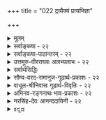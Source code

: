+++
title = "022 द्रव्यैक्यं प्रत्यभिज्ञा"

+++
<details><summary>मूलम्</summary>

द्रव्यैक्यं प्रत्यभिज्ञा प्रथयति परिमित्यन्तरेऽन्याप्रतीतेरंशूत्कर्षक्षयादिक्षममपि च ततो राशिवत्स्थूलमेकम् ।  
नो चेदश्रान्तचण्डानिलजलधिधुनीदन्तिदावानलाद्यैः क्षोणीयं क्षुद्यमाना क्षणमपि चरमामण्ववस्थां न जह्यात् ॥ २२ ॥
</details>

<details><summary>सर्वाङ्कषा - २२</summary>

अवयवातिरिक्तावयवि-वादे बाधकान्य् उपन्यस्य,  
उभयोर् अनतिरेके साधक-प्रमाणम् आह - द्रव्यैक्यमित्यादिना ।  
**परिमित्य्-अन्तरे** = परिमाणभेदे सत्य् अपि  
**अन्याप्रतीतेः** = अतिरिक्तपदार्थस्याप्रतीतेः **प्रत्यभिज्ञा** = ‘तदेवेदम्” इति प्रत्यभिज्ञा **द्रव्यैक्यम्** = उपादानोपादेयद्रव्ययोः अभेदम् **प्रथयति** = प्रकटयति । 

पत्र-ताटङ्कादौ आकुञ्चनप्रसारणादिना न्यूनाधिकदेशव्याप्तिरूपपरिमाणभेददर्शनेऽपि तदेवेदम्' इति ऐक्यप्रत्यभिज्ञायाः सर्वसंमतत्वात् उपादानोपादेययोः अत्यन्तं भेदो नास्त्येव । अवस्थाविशिष्टवेषेण एकमेव द्रव्यम् 'उपादानम्', ‘उपादेयम्” इति भिन्नतया व्यपदिश्यते । मृत्पिण्डः उपादानम्, घटः उपादेय इत्यत्र हि पिण्डत्वावस्थाविशिष्टा मृत् उपादानम्, घटत्वावस्थाविशिष्टा मृत् उपादेयेत्यर्थः । एतदपेक्षयातिरिक्तं किं वर्तते ? अतः अवस्थाभेदमात्रम्, न तु द्रव्यभेदः ॥ 

नन्वेवं यदि उपादानोपादेययोरैक्यमङ्गीक्रियते, तर्हि अशुद्धैर्ग्रामसारैः सस्यादेः पोषणात्, तत्र जातानां तण्डुलादीनां तादृशग्रामसारपरिणामभूतानां तदभिन्नानां भक्षणात् शिष्टानां प्रायश्चित्तीयता स्यात् । अथ 



[[48]]

सांख्यवत् सिद्धान्ते उपादानोपादेययोरत्यन्ताभेदानङ्गीकारात् न दोष इतिचेत्; एवं तृप्यन्तं छान्दसं त्वां किं ब्रूमः ? सांख्यवद्दोषो माअस्तु । अन्यादृशो दोषोऽस्तीति प्रायश्चित्तीयता कथं वार्यते ? अतः सत्कार्यवादादसत्कार्यवाद एव धर्मशास्त्रानुगुण इति चेत्-नशब्दपरिवर्तनमात्रेण प्रत्यक्षतो दृश्यमानं ग्रामसारैः पोषणं वैज्ञानिकं कथमपगच्छेत् ? परन्त्वत्रायमस्ति विशेषः - मृदः घटाद्यात्मना परिणामः प्रत्यक्षदृष्टः । ' मृदयं घटः' इति प्रत्यभिज्ञापि सर्वानुभवसिद्धा । सस्यादिपरिणामस्थले नैतादृशः परिणामः । स्वपोषणाय दत्तं गोमयादिग्रामसारं स्वपादैः चूषन्तः, स्वस्वरूपानुगुणं तं ग्रामसारमद्भुतरीत्या परिवर्तयन्तः रूपरसगन्धान् विचित्रान् प्रदर्शयन्तः कीदृशमिन्द्रजालं सस्यादिषु वर्तमाना जीवाः कुर्वन्तीति स्मारं स्मारं मूकैर्भवितव्यं सर्वैः । ग्रामसारपरिणामभूतमेव विविधसस्यानां विविधपुष्पफलादिकमिति वैज्ञानिकोऽयं विषयः केन वानुन्मत्तेनापलपितुं शक्यः । परन्तु तत्र वैज्ञानिकोऽपि सत्यांशः न द्रव्यैक्यप्रत्यभिज्ञां लेशतोऽपि जनयतीत्याश्चर्यमेतत् । परन्तु जानन्ति विज्ञानिनः । एवमेव ब्रह्मणः विविधविचित्रशक्तिपूर्णस्य परिणामरूपमपीदं जगत्, न तथा ज्ञायते, प्रत्यभिज्ञायते वा चर्मचक्षुष्कैः । ज्ञानविज्ञानसंपन्नास्तु 'सर्वं खल्विदं ब्रह्म' (छां.3-14-1) इति जानन्तः प्रत्यभिजानन्तश्च नन्दन्ति । तादृशसर्वात्मकब्रह्मदर्शने देहस्मरणादिकं किं भवेत् ? एतादृशं विलक्षणं परिणाममेव ‘विवर्तम्' आतस्थुः श्रीशङ्कराचार्या इति समये स्थाप्यते । अतः सस्यफलादौ ऐक्यप्रत्यभिज्ञाया अभावात् न प्रायश्चित्तादिप्रसङ्गःः॥ 

[[1]]

ननु प्रत्यभिज्ञाया अभावेऽपि वस्तुनोरैक्यात् प्रत्यवायोऽपरिहार्य एव किलेति चेत्; मृदः घटरूपेण परिणामापेक्षया ग्रामसाराणां पुष्पफलादिरूपेण परिणामस्यात्यन्तविलक्षणत्वान्न दोषलेशः । तत्तत्सस्यादिषु वर्तमानो हि जीवः चैतन्यस्वरूपः शब्दस्पर्शरूपरसगन्धान् अपूर्वतया परिवर्त्य सर्वं पवित्रीकृत्यैव परिणमयति । अन्यथा हि रथ्याजलानां गङ्गायां मेलनेन गङ्गाया अपि पावनत्वं न स्यात् । एतदपेक्षयापि ग्रामसाराणां परिणामोऽत्यन्तं विलक्षणोऽत्यन्तं विस्मयकारीति विवेकिनामत्याश्चर्यावहम् । तावता परिणामो नास्तीत्यसत्कार्यवादस्तु विज्ञानविरुद्धः । मनस्समाधानार्थमुच्यते यदि, तर्हि समाधत्स्व कथञ्चित् । अन्ततः - किं न स्मर्यते 'मन एव मनुष्याणां कारणं बन्धमोक्षयोः' इति । अत एतादृशविवर्तस्थले न कश्चन प्रत्यवायः । तावता वस्तुतत्त्वं कथमन्यथा भवेत् ? भोजनकाले तु भगवद्व्यतिरिक्तस्मरणं निषिद्धमित्यपि स्मर्तव्यम् । एवं सत्यपि भोजनसमये ग्रामसारस्मरणं कस्यचिद्दौर्भाग्यशालिनो यदि भवेत्, तदा भगवद्वैभवम् एतादृशेन्द्रजालरूपं स्मृत्वा पापं क्षपितव्यम्, न शक्यं चेदुपोषितव्यम् ॥ 

ननु श्रुतौ ' यथा सौम्य' इत्यादिना मृत्कार्यदृष्टान्त एव प्रदर्शितः, न तु सस्यादिदृष्टान्त इति चेत्, अस्य वैज्ञानिकत्वेन सर्वैर्ज्ञातुमशक्यत्वात्प्रसिद्धो दृष्टान्तः प्रादर्शि । मृन्निर्मितं गजाश्वदेवतामूर्त्यादिकमेव वा दृष्टान्तीक्रियताम् । मृदा निर्मितमपि गजादिकं पश्यन्तः, 'गजोऽयम अत्यद्भुतो वर्तते' इत्येव वदन्ति । देवप्रतिमां पश्यन्तश्च दिव्यं देवं पश्यन्ति पुरतः, न तु मृदम् । मृदं पश्यतां तत्र देवो न स्यात् । देवं पश्यतां तत्र मृन्न स्यात् । ‘पृथिव्या ओषधयः । ओषधीभ्योऽन्नम्' इत्यादिश्रुत्या अन्नादिपरिणामा अपि पृथिव्या एव । किं बहुना ! वेदान्तः अन्नपदं पृथिवीपर्यायं ब्रवीतीति 'ता अन्नमसृजन्त' इत्यादौ संप्रतिपन्नम् ॥ 

[[49]]



किं बहुना ! भुक्तमन्नं रसरक्तमांसमेदोमज्जास्थिरूपेण क्रमेण परिणमत इति प्रसिद्धम्। मातुश्शरीरे मातुः रक्तं क्षीररूपेण परिणमते । गोरक्तं क्षीररूपेण परिणमते । द्वयममृततुल्यमिति शास्त्रम् । नो चेत् स्तन्यपानं रक्तपानमेव भवेदिति महान् प्रत्यवायः स्यात् । तत्राप्यसत्कार्यवाद एवेति चेत्, तत् क्षीरं कुत आगतम्? किमाकाशादिति वक्तव्यम् । ईश्वर एव सर्वत्र सर्वं करोतीति चेत्, करोत्वीश्वरः । उपादानं किम् ? किं वस्तु किं रूपं करोति? अतोऽसत्कार्यवाद इति संकेतमात्रात् नात्मरक्षणं भविष्यति । परिणामवादस्तु वैज्ञानिकः मनस्तृप्त्यर्थं तथाङ्गीकुर्म इति चेत्, अङ्गीक्रियतामित्युक्तमेव ॥ 

महद्रहस्यमत्रैव ह्यस्ति किञ्चिद्विचिन्त्यताम् । एतावतापि कालेन केनाप्यवहितं न हि ॥ कथमेवमभूत् नैव ज्ञातुं केनापि शक्यते । मायां पृच्छ, न चेत्कालरूपिणं तं स्वयं प्रभुम् । 

इदमत्र तत्त्वम् - परिणामस्थले एवैक्यप्रत्यभिज्ञा । विवर्तस्थले तु द्रव्यैक्यं विज्ञानमात्रगम्यम्, न प्रत्यक्षगम्यम् । ग्रामसारेण वर्धितानां सस्यवृक्षलतादीनां धान्यफलपुष्पादीनां तत्परिणामरूपत्वं को वा विश्वसेत् विज्ञानिनमृते? ' अग्नेरापः' इति वदति श्रुतिः । 'कारणगुणाः कार्ये संक्रामन्ति' इति न्यायः कुत्र गतः ? कुतो गतः ? अत्रैवास्ति सृष्टेः रहस्यं सर्वम् । एतदपरिशीलनादेव पण्डितानां कलहो नाद्यापि शान्तः । कुत एवमिति चेत्, मायां पृच्छ, अथवा तत्स्वामिनं भगवन्तं पृच्छ । तथा च कार्ये कारणप्रत्यभिज्ञायां परिणामः, अप्रत्यभिज्ञायां तु विवर्त इत्येव युक्तम् । अधिकं पश्चात् ॥ 

सुसूक्ष्मं सृष्टिविज्ञानं परिशीलयताम् ' आराममस्य पश्यति न तं पश्यति कश्चन' (बृ.6-3-14) इति सृष्टिकर्तुर्वैभवं वैशिष्टयं च सर्वं ज्ञायेत । अत्र 'अस्य' इत्यनेन पूर्वं तत्रैव ‘स हि कर्ता' इति प्रस्तुतः परमात्मा ग्राह्यः, न तु जीवः, अर्थविरोधात् । परमात्मनोऽघटितघटनासामर्थ्यस्यान्यत्किमपेक्षितं साक्ष्यम् 'अग्नेरापः' इत्येतदपेक्षया । अग्नेरपां परिणामरूपता कथं वा मानवबुद्ध्या प्रत्यभिज्ञातुं शक्यः ? अतस्सृष्टिविज्ञानं परिणामविशेषरूपविवर्तरूपमेव । इदमेव न विलक्षणत्वाद्यधिकरणानां सर्वेषामपि विषयः । अत एव जगदिदं ज्ञानिनां दृष्ट्या ब्रह्मस्वरूपम्, आरामरूपं च । इतरेषां तु विज्ञानदृष्ट्या ब्रह्मस्वरूपम्, अज्ञानिनां दृष्ट्या तु केवलजडस्वरूपम् ॥ 

पूर्वग्रहादिकं त्यक्त्वा चिन्त्यतां सत्यमीदृशम् । सत्यैकनिष्ठास्सन्तोऽत्र प्रमाणं स्युरमत्सराः ॥ वर्धयित्वा बहून् शब्दान् केशाकेशि विधाय च । लाभः को वाऽऽप्त इति च चिन्त्यतामात्मसाक्षिकम्॥ सर्वज्ञा अपि गुरवः सूचनान्मायिनो ध्रुवम् । नैव प्राचीकशन् ते हीत्येवं मन्यामहे वयम् ॥ कालेनैवोत्तरं देयम्, तदधीनाः किलेतरे । स चागतश्च कालोऽयम् अद्य दैवं वदत्यहो ॥ 

अतिरिक्तावयव्य्-अनङ्गीकारे तात्त्विकं लाघवमाह - अंशूत्कर्षेत्यादि ।  
**अंशु**शब्दः अंशपर्यायः । **अंशवः** = अवयवाः । तेषाम् उत्कर्षः, **क्षयादिश्च** = आधिक्यन्यूनत्वे । तयोः **क्षमम्** = योग्यम् ।  
**ततः** = अतिरिक्तावयव्य्-अभावाद् एव स्थूलम् **एकम्** = अवयविपदवाच्यंम्  
**राशिवत्** = धान्यराश्य्-आदाव् इव  
अंशूत्कर्षक्षयादिक्षममपि च भवति ।  


[[50]]

अतिरिक्तावयविवादे हि, अवयवितः एकंपरमाणुविश्लेषे, संश्लेषे वा पूर्वावयविनः नाशः, संघातोऽनेकभूतैरपि भवति यथा ह्येकभूतस्य भागैः, 

देहादिः पञ्चभूतात्मक इति निगमाद्युक्तिभिश्च प्रसिद्धम् । 

नूतनावयविनः उत्पत्तिश्च अङ्गीक्रियते । इदन्त्वत्यन्तानुभवविरुद्धम् । अतिरिक्तावयव्यनङ्गीकारे तु, एकस्य धान्यराशेः कतिपयधान्यानां विश्लेषे, संश्लेषे वा अवयविनाशोत्पत्यादेरभावात् न कोऽपि कल्पनादिकेशः ॥ 

एवमनङ्गीकारे महदनिष्टमाह - नो चेदित्यादिना । नो **चेत्** = एवं यदि नाङ्गीक्रियते, हठादतिरिक्तावयवी यदि साध्यते, तदा **अश्रान्तचण्डानिलजलधिधुनीदन्तिदावानलाद्यैः** = **अश्रान्ताः** = अविरताः **चण्डानिलः** =वात्यादिः । **जलधिः** = समद्रः । **धुन्यः** = नद्यः । **दन्तिनः** = दिग्गजाः, तैः पौराणिकप्रक्रियया भूमेरधः अष्टदिक्षु भूमिं वहन्तो वर्तमाना महागजाः भारपीडिताः स्वांसं यदा चालयन्ति, तदा भूमिरपि तेन चलनेन कंपते इति पौराणिकाः । अथवा, **दन्तिनः** = सामान्यगजाः । ते मत्ता भूमिं घट्टयन्ति । तेन कतिपयाणूनां विश्लेषोऽनिवार्यः । **दावानलः** = दावाग्निः । **आद्यैः** = एतदादिभिः अवयवविश्लेषहेतुभिः इयं **क्षोणी** = भूमिः **क्षुद्यमाना** = चूर्णीक्रियमाणा **चरमाम्** = प्रलयकालिकीम् **अण्ववस्थाम्** = अणुत्वावस्थांम् क्षणमपि न **जह्यात्** = न त्यजेत् आदिपदेन भूकम्पादिः गृह्यते ॥ 

। 

अयमाशयः – एकस्य परमाणोः विश्लेषेऽपि पूर्वावयविनो नाशः, अवयव्यन्तरोत्पत्तिश्च वैशेषिकैः अङ्गीक्रियते । एवञ्च, महावात्याः, समुद्रतरङ्गारभट्यः, नदीभूकम्पाद्याश्च परमाणुविश्लेषहेतवः सततं संभाव्यन्ते किल । एभिः भूमिरूपावयविनः पूर्व स्थितवतः नाशः अनिवार्यः । यावता च पुनरवयव्यारम्भः, तावतैव उक्तहेतुष्वन्यतमस्यानिवार्यतया पुनः पुनः अवयवानां विश्लेषेण अवयविनः नाश एव स्यात् । ततश्च भूम्याख्यावयविनः निष्पत्तिरेवासंभाविनी स्यात् । इदं चात्यन्तमनुभवादिविरुद्धम् । अतः अतिरिक्तावयव्यनङ्गीकार एव वरम् । वस्तुतस्तु - आरम्भवादिनां लोकायतपदवाच्यानां नैयायिकानां नायं शास्त्रस्य विषयः । ईश्वरानुमानादिकमपि न शुद्धनैयायिकानामिति अग्रे नायकसरे वक्ष्यते । अथापि दोषस्य समाधेयत्वाभिप्रायेण दूषणमुक्तम्, शिष्यबुद्धिवैशद्याय ॥ २२ ॥
</details>


<details><summary>सर्वाङ्कषा-पाठान्तरम् - २२</summary>

अवयवातिसिकतावयविवादे बाधकान्युपन्यस्य, उभयोरनतिरेके साधकप्रमाणमाह - द्रव्यैक्य-मित्यादिना । परिमित्यन्तरे = परिमाणभेदे सत्यपि अन्याप्रतीतेः = अतिरिक्तपदार्थस्याप्रतीतेः प्रत्यभिज्ञा = 'तदेवेदम्‌' इति प्रत्यभिज्ञा द्रव्यैक्यम्‌ = उपादानोपादेयद्रव्ययोः अभेदम् प्रथयति = प्रकटयति । पत्रताटङ्कादौ आकुञ्चनप्रसारणादिना न्युनाधिकदेशव्याप्तिरूपपरिमाणभेददर्शनेऽपि 'तदेवेदम्‌' इति ऐक्यप्रत्यभिज्ञायाः सर्वसंमतत्वात्‌ उपादानोपादेययोः अत्यन्तं भेदो नास्त्येव । अवस्थाविशिष्टवेषेण एकमेव द्रव्यम्‌ 'उपादानम्‌', 'उपादेयम्‌' इति भिन्नतया व्यपदिश्यते । मृत्पिण्डः उपादानम्‌, घटः उपादेय इत्यत्र हि पिण्डत्वावस्थाविशिष्टा मृत्‌ उपादानम्‌, घटत्वावस्थाविशिष्टा मृत्‌ उपादेयेत्यर्थः । एतदपेक्षयातिरिक्तं किं वर्तते? अतः अवस्थाभेदमात्रम्‌, न तु द्रव्यभेदः ॥   
नन्वेवं यदि उपादानोपादेययोरैक्यमङ्गीक्रियते, तर्हि अशुद्धैर्ग्रामसारेः सस्यादेः पोषणात्‌, तत्र जातानां तण्डुलादीनां तादृशग्रामसारपरिणामभूतानां तदभित्नानां भक्षणात्‌ शिष्टानां प्रायश्चित्तीयता स्यात्‌ । अथ सांख्यवत्‌ सिद्धान्ते उपादानोपादेययोरत्यन्ताभेदानङ्गीकारात्‌ न दोष इतिचेत्‌; एवं तृप्यन्तं छान्दसं त्वां किं ब्रूमः? सांख्यवद्दोषो माअस्तु । अन्यादृशो दोषोऽस्तीति प्रायश्चित्तीयता कथं वार्यते? अतः सत्कार्यवादादसत्कार्यवाद एव धर्मशास्त्रानुगुण इति चेत्‌ न शब्दपरिवर्तनमात्रेण प्रत्यक्षतो दृश्यमानं ग्रामसारैः पोषणं वैज्ञानिकं कथमपगच्छेत्‌? परन्त्वत्रायमस्ति विशेषः - मृदः धटाद्यात्मना परिणामः प्रत्यक्षदृष्टः । 'मृदयं घटः' इति प्रत्यभिज्ञापि सर्वानुभवसिद्धा । सस्यादिपरिणामरस्थले नैतादृशः परिणामः । स्वपोषणाय दत्तं गोमयादिग्रामसारं स्वपादैः चूषन्तः, स्वस्वरूपानुगुणं तं ग्रामसारमद्भुतरीत्या परिवर्तयन्तः रूपरसगन्धान्‌ विचित्रान्‌ प्रदर्शयन्तः कीदृशमिन्द्रजालं सस्यादिषु वर्तमाना जीवाः कुर्वन्तीति स्मारं स्मारं मूकैर्भवितव्यं सर्वैः । ग्रामसारपरिणामभूतमेव विविधसस्यानां विविधपुष्पफलादिकमिति वैज्ञानिकोऽयं विषयः केन वानुन्मत्तेनापलपितुं शक्यः । परन्तु तत्र वैज्ञानिकोऽपि सत्यांशः न द्रव्यैक्यप्रत्यभिज्ञां लेशतोऽपि जनयतीत्याश्चर्यमेतत्‌ । परन्तु जानन्ति विज्ञानिनः । एवमेव ब्रह्मणः विविधविचित्रशक्तिपूर्णस्य परिणामरूपमपीदं जगत्‌, न तथा ज्ञायते, प्रत्यभिज्ञायते वा चर्मचक्षुष्कैः । ज्ञानविज्ञानसंपन्नास्तु 'सर्वं खल्विदं ब्रह्म' (छं .३-१४-१) इति जानन्तः प्रत्यभिजानन्तश्च नन्दन्ति । तादृशसर्वात्मकब्रह्मदर्शने देहस्मरणादिकं किं भवेत्‌? एतादृशं विलक्षणं परिणाममेव 'विवर्तम्‌' आतस्थुः श्रीशङ्कराचार्या इति समये स्थाप्यते । अतः सस्यफलादौ ऐक्यप्रत्यभिज्ञाया अभावात्‌ न प्रायश्चित्तादिप्रसद्धः ॥   
ननु प्रत्यभिज्ञाया अभावेऽपि वस्तुनोरैक्यात्‌ प्रत्यवायोऽपरिहार्य एव किलेति चेत्‌; मृदः घटरूपेण परिणामपेक्षया ग्रामसाराणां पुष्पफलादिरूपेण परिणामस्यात्यन्तविलक्षणत्वान्न दोषलेशः । तत्तत्सस्यादिषु वर्तमानो हि जीवः चैतन्यस्वरूपः शब्दस्पर्शरूपरसगन्धान्‌ अपूर्वतया परिवर्त्त्य सर्वं पवित्रीकृत्यैव परिणम- यति । अन्यथा हि रथ्याजलानां गङ्गायां मेलनेन गङ्गाया अपि पावनत्वं न स्यात्‌ । एतदपेक्षयापि ग्रामसाराणां परिणामोऽत्यन्तं विलक्षणोऽत्यन्तं विस्मयकारीति विवेकिनामत्याश्चर्यावहम्‌ । तावता परिणामो नास्तीत्यसत्कार्यवादस्तु विज्ञानविरुद्धः । मनस्समाधानार्थमुच्यते यदि, तर्हि समाधत्स्व कथञ्चित्‌ । अन्ततः - किं न स्मर्यते 'मन एव मनुष्याणां कारणं बन्धमोक्षयोः' इति । अत एतादृशविवर्तस्थले न कश्चन प्रत्यवायः । तावता वस्तुतत्त्वं कथमन्यथा भवेत्‌? भोजनकाले तु भगवद्व्यतिरिक्तस्मरणं निषिद्धमित्यपि स्मर्तव्यम्‌ । एवं सत्यपि भोजनसमये ग्रामसारस्मरणं कस्यचिद्दौर्भाग्यशालिनो यदि भवेत्‌, तदा भगवद्वैभवम्‌ एतादृशेन्द्रजालरूपं स्मृत्वा पापं क्षपितव्यम्‌, न शक्यं चेदुपोषितव्यम्‌ ॥   
ननु श्रुतौ 'यथा सोम्य' इत्यादिना मृत्कार्यदृष्टान्त एव प्रदर्शितः, न तु सस्यादिदृष्टान्त इति चेत्‌, अस्य वैज्ञानिकत्वेन सर्वैर्ज्ञातुमशक्यत्वात्मसिद्धो दृष्टान्तः प्रादर्शि । मृन्निर्मितं गजाश्वदेवतामूर्त्यादिकमेव वा दृष्टान्तीक्रियताम्‌ । मृदा निर्मितमपि गजादिकं पश्यन्तः, 'गजोऽयम् अत्यद्भुतो वर्तते' इत्येव वदन्ति । देवप्रतिमां पश्यन्तश्च दिव्यं देवं पश्यन्ति पुरतः, न तु मृदम्‌ । मृदं पश्यतां तत्र देवो न स्यात्‌ । देवं पश्यतां तत्र मृन्न स्यात्‌ । 'पृ॒थि॒व्या ओष॑धयः । ओष॑धी॒भ्योऽन्नम् ।' (तै.उप. ३.५.१४.१) इत्यादिश्रुत्या अन्नादिपरिणामा अपि पृथिव्या एव । किं बहुना! वेदान्तः अन्नपदं पृथिवीपर्यायं ब्रवीतीति 'ता अन्नमसुजन्त' इत्यादौ संप्रतिपन्नम्‌ ॥   
किं बहुना! भुक्तमन्नं रसरक्तमांसमेदोमज्जास्थिरूपेण क्रमेण परिणमत इति प्रसिद्धम्‌ । मातृश्शरीरे मातुःरक्तं क्षीररूपेण परिणमते । गोरक्तं क्षीररूपेण परिणमते । द्वयममृततुल्यमिति शास्त्रम्‌ । नो चेत्‌ स्तन्यपानं रक्तपानमेव भवेदिति महान्‌ प्रत्यवायःस्यात्‌ । तत्राप्यसत्कार्यवाद एवेति चेत्‌, तत्‌ क्षीरं कुत आगतम्‌? किमाकाशादिति वक्तव्यम्‌ । ईश्वर एव सर्वत्र सर्वं करोतीति चेत्‌, करोत्वीश्वरः । उपादानं किम्‌? किं वस्तु किं रूपं करोति? अतोऽसत्कार्यवाद इति संकेतमात्रात्‌ नात्मरक्षणं भविष्यति । परिणामवादस्तु वैज्ञानिकः मनस्तृप्त्यर्थं तथाङ्गीकुर्म इति चेत्‌, अङ्गीक्रियतामित्युक्तमेव ॥ `   
महद्रहस्यमत्रैव ह्यस्ति किञ्चिद्विचिन्त्यताम्‌ । एतावतापि कालेन केनाप्यवहितं न हि ॥   
कथमेवमभूत्‌ नैव ज्ञातुं केनापि शक्यते । मायां पृच्छ, न चेत्कालरूपिणं तं स्वयं प्रभुम्‌ ॥   
इदमत्र तत्त्वम्‌ - परिणामस्थले एवैक्यप्रत्यभिज्ञा । विवर्तस्थले तु द्रव्यैक्यं विज्ञानमात्रगम्यम्‌, न प्रत्यक्षगम्यम्‌ । ग्रामसारेण वर्धितानां सस्यवृक्षलतादीनां धान्यफलपुष्पादीनां तत्परिणामरूपत्वं को वा विश्वसेत्‌ विज्ञानिनमृते? 'अग्नेरापः' इति वदति श्रुतिः । 'कारणगुणाः कार्ये संक्रामन्ति' इति न्यायः कुत्र गतः? कुतो गतः? अत्रैवास्ति सृष्टेः रहस्यं सर्वम्‌ । एतदपरिशीलनादेव पण्डितानां कलहो नाद्यापि शान्तः । कुत एवमिति चेत्‌, मायां पृच्छ, अथवा तत्स्वामिनं भगवन्तं पृच्छ । तथा च कार्ये कारणप्रत्यभिज्ञायां परिणामः, अप्रत्यभिज्ञायां तु विवर्त इत्येव युक्तम्‌ । अधिकं पश्चात् ॥   
सुसूक्ष्मं सुष्टिविज्ञानं परिशीलयताम्‌ 'आराममस्य पश्यति न तं पश्यति कश्चन' (बृ.६-३-१४) इति सृष्टिकर्तुर्वैभवं वैशिष्ट्यं च सर्वं ज्ञायेत । अब्र 'अस्य' इत्यनेन पूर्वं तत्रैव 'स हि कर्ता' इति प्रस्तुतः परमात्मा ग्राह्यः, न तु जीवः, अर्थविरोधात्‌ । परमात्मनोऽघटितघटनासामर्थ्यस्यान्यत्किमपेक्षितं साक्ष्यम्‌ 'अग्नेरापः' इत्येतदपेक्षया । अग्नेरपां परिणामरूपता कथं वा मानवबुद्ध्या प्रत्यभिज्ञातुं शक्यः? अतस्सृष्टि- विज्ञानं परिणामविशेषरूपविवर्तरूपमेव । इदमेव न विलक्षणत्वाद्यधिकरणानां सर्वेषामपि विषयः । अत एव जगदिदं ज्ञानिनां दृष्ट्या ब्रह्मस्वरूपम्‌, आरामरूपं च । इतरेषां तु विज्ञानदृष्ट्या ब्रह्मस्वरूपम्‌, अज्ञानिनां दृष्ट्या तु केवलजडस्वरूपम्‌ ॥   
पूर्वग्रहादिकं त्यक्त्वा चिन्त्यतां सत्यमीदृशम्‌ । सत्यैकनिष्ठास्सन्तोऽत्र प्रमाणं स्युरमत्सराः ॥   
वर्धयित्वा बहून्‌ शब्दान्‌ केशाकेशि विधाय च । लाभः को वाऽऽप्त इति च चिन्त्यतामात्मसाक्षिकम्‌ ॥   
सर्वज्ञा अपि गुरवः सूचनान्मायिनो ध्रुवम्‌ । नैव प्राचीकशन्‌ ते हीत्येवं मन्यामहे वयम्‌ ॥   
कालेनैवोत्तरं देयम्‌, तदधीनाः किलेतरे । स चागतश्च कालोऽयम् अद्य दैवं वदत्यहो ॥   
अतिरिक्तावयव्यनङ्गीकारे तात्त्विकं लाघवमाह - अंशूत्कर्षत्यादि । अंशुशब्दः अंशपर्यायः । अंशवः = अवयवाः । तेषाम् उत्कर्षः, क्षयादिश्च = आधिक्यन्यूनत्वे । तयोः क्षमम्‌ = योग्यम्‌ । ततः = अति- रिक्तावयव्यभावादेव स्थूलम्‌ एकम्‌ = अवयविपदवाच्यं राशिवत्‌ = धान्यराश्यादाविव अंशूत्कर्षक्षयादिक्षममपि च भवति । अतिरिक्तावयविवादे हि, अवयवितः एकपरमाणुविश्लेषे, संश्लेषे वा पूर्वावयविनः नाशः, नूतनावयविनः उत्पत्तिश्च अङ्गीक्रियते । इदन्त्वत्यन्तानुभवविरुद्धम्‌ । अतिरिक्तावयव्यनङ्गीकारे तु, एकस्य धान्यराशेः कतिपयधान्यानां विश्लेषे, संश्लेषे वा अवयविनाशोत्पत्यादेरभावात्‌ न कोऽपि कल्पनादिक्लेशः ॥   
एवमनङ्गीकारे महदनिष्टमाह - मो चेदित्यादिना । नो चेत्‌ = एवं यदि नाङ्गीक्रियते, हठादतिरिक्ता- वयवी यदि साध्यते, तदा अश्रान्तचण्डानिलजलधिधुनीदन्तिदावानलाद्यैः = अश्रान्ताः = अविरताः चण्डानिलः = वात्यादिः । जलधिः = समुद्र: । धुन्यः = नद्यः । दन्तिनः = दिग्गजाः, तैः पौराणिकप्रक्रियया भूमेरधः अष्टदिक्षु भूमिं वहन्तो वर्तमाना महागजाः भारपीडिताः स्वासं यदा चालयन्ति, तदा भूमिरपि तेन चलनेन कंपते इति पौराणिकाः । अथवा, दन्तिनः = सामान्यगजाः । ते मत्ता भूमिं घट्टयन्ति । तेन कतिपयाणूनां विश्लेषोऽनिवार्यः । दावानलः = दावाग्निः । आद्यैः = एतदादिभिः अवयवविश्लेषहेतुभिः इयं क्षोणी = भूमि: क्षुद्यमाना = चूर्णीक्रियमाणा चरमाम्‌ = प्रलयकालिकीम्‌ अण्ववस्थाम्‌ = अणुत्वावस्थां क्षणमपि न जह्यात्‌ = न त्यजेत्‌ आदिपदेन भूकम्पादिः गृह्यते ॥   
अयमाशयः - एकस्य परमाणोः विश्लेषेऽपि पूर्वावयविनो नाशः, अवयव्यन्तरोत्पत्तिश्च वैशेषिकैः अङ्गीक्रियते । एवञ्च, महावात्याः, समद्रतरङ्गारभट्यः, नदीभूकम्पाद्याश्च परमाणुविश्लेषहेतवः सततं संभाव्यन्ते किल । एभिः भूमिरूपावयविनः पूर्वं स्थितवतः नाशः अनिवार्यः । यावता च पुनरवयव्यारम्भः, तावतैव उक्तहेतुष्वन्यतमस्यानिवार्यतया पुनः पुनः अवयवानां विश्लेषेण अवयविनः नाश एव स्यात्‌ । ततश्च भूम्याख्यावयविनः निष्पत्तिरेवासंभाविनी स्यात्‌ । इदं चात्यन्तमनुभवादिविरुद्धम्‌ । अतः अतिरिक्तावयव्यङ्गीकार एव वरम्‌ । वस्तुतस्तु - आरम्भवादिनां लोकायतपदवाच्यानां नैयायिकानां नायं शास्त्रस्य विषयः । ईश्वरानुमानादिकमपि न शुद्धनैयायिकानामिति अग्रे नायकसरे वक्ष्यते । अथापि दोषस्य समाधेयत्वाभिप्रायेण दूषणमुक्तम्‌, शिष्यबुद्धिवैशद्याय ॥ २२ ॥
</details>


<details><summary>उत्तमूरु-वीरराघवः अलभ्यलाभः - २२</summary>

मेदसाधनायोग उक्तः । तत एव लाघवादभेदः सिद्धः; अभेदसाधकमप्युच्यत उपरीत्याह एवमिति । भेदे बाघकं गुरुत्वाद्याधिवयाभावः – वृत्त्यनुपपत्ति - विभिन्नसामग्रीनानोत्पत्तिविनाशकल्पनादि । पटकारणतुरीवेमकुविन्दादीनां खण्डपटोत्पत्तौ कारणत्वाभावाद्धि सामग्रीभेदः कल्प्यः । साधकानामिति । नामसंख्याव्यवहृतिधिषणादीनामित्यर्थः । स्थिरत्वे प्रमाणमेवेति । यदि प्रत्यभिज्ञाया अप्रामाण्यं स्यात्, तर्हि, 'क्षणभेदेऽपि न घटभेदः, सोऽयं घट इति प्रत्यभिज्ञानात्' इति बौद्धं प्रति दूषणं नोद्भाव्येत । तद्वत् तन्तव एव पटः, मृत्तिकेत्येव सत्यमिति प्रत्यभिज्ञानमपीत्यर्थः । उपलक्षणमिति । नामसंख्यपरिमाणादिभेदे दृष्टेऽपि प्रत्यभिज्ञा द्रव्यैक्यं साधयेत् । यदि अभेददर्शनयत् भेददर्शनमपि स्यात् विवादः स्यात्; तन्नेत्याह अन्याप्रतीतेरिति । घनीकृतस्येति । अत्र आ.दा. ''यद्यपि द्रव्यान्तरोत्पत्तिः तूलपिण्डादौ प्रचयस्य परिमाणहेतुत्वं वदताऽङ्गीकृता, अथापि पद्मसंकोचविकासादिस्थले न्यायवार्तिकादावनारम्भस्योक्तत्वात् तुल्यत्वान्नात्राप्यवयव्यारम्भ इति सिद्धवत्कृत्योक्तिः'' इति । अयमाशयः - प्रचिततूलपिण्डद्वयारब्धे द्रव्ये परिमाणं प्रति महत्त्वं प्रचयश्च कारणमित्युक्तं तैः । एकतूलपिण्डस्य प्रचयेऽपि द्रव्यान्तरं तावता न सिद्ध्यति । सर्वांशविरलीकरणे तदिष्टावपि यस्तूलपिण्डः एकभागे घनीकृतः भागान्तरे परं प्रचितः, तत्र पद्मन्यायेन द्रव्यभेदाभाव एवेति । अत एकत्र विशेषणद्वयसमुच्चयार्थ इह चकारः । एवमित्यस्य दृष्टेऽपीत्यत्रान्वयः । वृत्तचतुरश्रेति । वृत्तत्वं तन्तुसंघे, चतुरश्रत्वं पटे । भिन्नपरिमाणकं सर्वं विभिन्नमिति धृष्टवादे प्राच्यग्रन्थविरोधादपसिद्धान्त इत्याह पद्मेति । ननु पद्मस्य मुकुलावस्थायां प्रबोधावस्था- याञ्चावयवतारतम्याभावादेकद्रव्यत्वमिष्यते । अग्रभागमात्रेऽन्यथाभावाच्च । अतः पद्ममुभयदशायामप्यन्त्यावयवि । अत्र तु एक तन्त्वपेक्षया पटे अवयवाधिक्यं स्फुटम् । तन्तुसंघग्रहणेऽपि तत्र पटवत् अवयविप्रतीत्यभावात् अंश्वपेक्षावयवित्वेऽपि तन्त्वपेक्षयाऽवयवित्वस्याभावात् पटे च तत्सत्त्वात् अन्त्यावयवित्वतदभावरूपवैषम्यमस्तीति चेन्न; तन्निरूपितावयवित्वाश्रयस्य तदतिरिक्तद्रव्यत्वमिति नियमाभावात् । सेनावनपरिषदादौ तत्तदंगव्यक्तिनिरूपितावयवित्वेऽपि द्रव्यान्तरत्वाभावात् । इदमेव प्रसक्तमन्त्यावयवित्वं खण्डयन् श्लोकद्वितीयपादमवतारयति किञ्चेत्यादिना । श्लोके उत्कर्षपदेन अपनयनरुपार्थग्रहणे पादोऽयं परिमाणन्यूनतायां द्रव्यैक्यपरः स्यात् । तदा वृत्तौ अपि चेत्यादि तदवतरणं भवेत् । यदि ‘अवयवोत्कर्षाकर्षवादमात्रात् इत्यादिवाक्य इव उत्कर्षः आधिक्यम्, तदा किञ्चेत्यारभ्यैव तदवतरणम् । श्लोके क्षयशब्दश्चापकर्षपरः । तन्तौ अश्वाधिवयात् क्षीणभावात् दारितसंधानाच्च परिमाणभेदः सहजः । अन्त्यावयवित्वं नाम अवयव्यन्तरानारम्भकत्वे सति अवयवित्वम्; द्रव्यान्तरासमवायित्वे सति समवेतद्रव्यत्वं वा । उत्तरत्रेति । प्रथमपटे अन्त्यावयवित्वस्थापनाय पटान्तरानुत्पत्तेरिष्टौ तदा परिमाणाधिक्यादिकं पटसंघातमादायैव निर्वाह्यम् । तद्वत् सर्वत्र तन्तुसंघातेनैव निर्वाहात् प्रथमपटस्यापि समवेतद्रव्यत्वरूपावयवित्वमेव नास्ति; कुतोऽन्त्यावयवित्वमिति भावः । अन्यस्तर्हीति । महापटगोपुरादिरित्यर्थः । ननु गोपुरं स्वस्थितिकाले अन्त्यावयव्येव स्थितम् । सुधाद्यधिकमेलने तन्नष्टमेवेत्यत्राह उत्तरत्रेति । असमवायिनाशात् - समवायिकारणरूपावयवसंयोगनाशात् । केचित् असमवायिकारणं विना कार्यं क्षणमपि न तिष्ठतीति वदन्ति, तन्मते असमवायिकारणस्य संयोगस्य नाशको गुणो विभाग एव द्रव्यनाशकोऽपि वक्तव्यः । सिद्धान्तानुकूलश्चेदम् - अवयवसंयोगरूपावस्थातिरिक्तपटादिद्रव्याभावात् अवयवविभागात् पटनाश इत्येव वक्तव्यत्वादित्याशयेन समवायिविगमाच्चेत्युक्तम् ।  
अश्विति । तन्तुत्वावस्थाप्राक्तनी अवस्था अंशुत्वम् । अंशुरूपांशस्योत्कर्षः – समुदायात् पृथक्करणम् । क्षयः - कस्यचित् स्वस्थान एव तन्तूत्पादनानर्हतया लोपः । यद्वा प्रागुक्तरीत्या उत्कर्णः आधिक्यम्; क्षयः अपकर्षः । तन्तुस्थौल्यापादकः अंशूत्कर्षः तत्कार्श्यहेतुरपकर्षः तन्तुनिर्माणारम्भेछेदो विदारणम्, तत्प्रतिसंधानं ततः । एकमेव स्थूलं तूलं ततः द्रव्यान्तराप्रतीतेः राशिवत् उक्तोत्कर्षादिसर्वदशार्हं परिमाणतारतम्यभाक् भवतीत्यर्थः । अश्रान्तेति विशेषणम् अण्ववस्थासार्वदिकत्वोपपादकम् । मन्दानिलस्यप्यणुविश्लेषकत्वं जातु भाति, चण्डे तत् सुनिश्चितमित्याशयेन चण्डोक्तिः । अणुद्वयविघटने द्रव्यवति द्रव्यान्तरानुत्पत्त्या अवयविपरम्परानाशक्रमेण महापृथिवीनाशानन्तरमेव अवशिष्टावयवाधीनावयव्युत्पत्तेर्वक्तव्यतया तदारम्भप्राक्क्षणे भागान्तरे अणुद्वयविघटने उपर्युपरि तथैव बहुत्र क्षोदप्रसक्तौ अवयव्यारम्भानवकाशात् अणुसंघातस्थितिरेव । न च तथा विच्छेद नियमो नेति शंक्यम् । महापृथिव्यामनिल– जलधि-गिरिप्रवाह-दावानल-गज-कृषीवलादि-कृतखननाद्यनेक प्रसक्तिमत्यामणुविच्छेदासंभवस्यैव दुर्वचत्वात् । क्षुद्यमाना – अतीवविदार्यमाणावयवतयैव विद्यमाना । एवमधिककालमण्ववस्थर्येव स्थितौ तदवसरे एकत्वमहत्त्वादेः संघातमादायैव समर्थनीयतया सर्वदैव एवमेवोपपत्तौ किमवयविकल्पनयेति भावः ।  
एवं स्थूलावयविकल्पनानुपपत्तिमुपवर्ण्य महद्दीर्घवद्वेति दृष्टान्तयोपादानेन सूत्रकारपरिहसितमप्यंशमुत्तरार्धविवक्षितत्वेन घटयति यदपीति । तथाच क्षोण्याः । क्षोदवशादण्ववस्थाया अङ्गीकारे पुनः क्षोणीभावो न भवन्मते इत्यत्रैतदनुपपत्तिरपि कारणमिति भावः । द्वाभ्यामिति एकमात्रस्य व्यादीनाञ्च व्यवच्छेदः । तदुपपाद्यते उपरि । तत्परिमाणं चेति । अवयविपरिमाणं प्रति क्वचिदवयवसंख्याकारणम्, क्वचित् परिमाणम्, क्वचित् प्रचयाख्यः संयोगः। अनेकावयवपरिमाणतोऽवयविपरिमाणोत्पत्तिः प्रत्यक्षसिद्धा । अत एव परिमाणस्य स्वसमानजातीय स्वोत्कृष्टपरिमाणजनकत्वमभ्युपेत्यम्, महत्तो महत्तरोत्पत्तिदर्शनात् । परमाणुपरिमाणं चेत् द्वणुकपरिमाणे कारणम् अणुतोऽणुतरोत्पत्तिः स्यात् स्वोत्कृष्टजननावश्यम्भावात् । तदा परमाणोः परमाणुत्वमेवापेयात् । अतस्तत्र परमाणुद्वयगतद्वित्वसंख्यैव कारणम् । एवं त्र्यणुकपरिमाणं प्रति द्व्यणुपरिमाणं न कारणम्, सजातीयपरिमाण जनकत्वस्यैव कॢप्ततया तदुत्पत्त्ययोगात् । अतस्तत्र द्व्यणुकत्रयगतत्रित्वसंख्या कारणम् । द्वित्वादिसंख्याश्चापेक्षाबुद्धिं विना न भवन्ति । सर्गारम्भे, अयमेकः अयमेक इत्येवं को नु पश्येत् । एव जगत्सर्गहेतुद्व्यणुकत्र्यणुकगतपरिमाणविशेष कारणापेक्षाबुद्धि बलादीश्वरसिद्धिरिति सूक्ष्मक्षिका तार्किकाणाम् । प्रचयाख्यसंयोगात् परिमाणोत्पादश्च शिथिलविरलसंयोगाधीनतूलपिण्डस्थले द्रष्टव्यः । अस्य प्रचयस्य, अवयवमहत्त्वस्य परमाणुद्व्यणुकविषये दुर्वचत्वात् संख्यैव परिमाणकारणमिति । ननु द्वित्वादिसंख्याया अपेक्षाबुद्धिनाशे नाश इष्टः । ईश्वरज्ञानरूपापेक्षाबुद्धेर्नित्यतया तद्द्वित्वादीनां नाशो न स्यात् । जातस्य च नाशावश्यम्भावात् तस्य जन्मापि दुर्वचमित्यत्राह कार्यत्वादनित्येति । अन्तत ईश्वरसंकल्परूपनाशकदारिद्यं नास्तीति भावः ।  
ननु प्रत्यक्षाप्रत्यक्षोभयाधीनसंयोगादेरप्यप्रत्यक्षत्वं प्रागुक्तम्, कथमप्रत्यक्षद्वयजन्यस्य त्रसरेणोः प्रत्यक्षत्वमित्यत्राह स चेति । संयोगसंबन्धग्राहिप्रत्यक्षस्य संयोगिद्वयविषयकत्वस्यावश्यकत्वात् तदयोगात् तदग्रहणेऽपि, अवयविग्रहणे तादृशानुपपत्तिर्नेति भावः । कथमाकृतिग्रहणमन्तरा व्यक्तिग्रहणमिति चेत् - न । जातिग्रहणे ह्याकृतिग्रहापेक्षा; न व्यक्तिग्रहे इति । जालसूर्य मरीचिस्थतया त्रसरेणोस्तद्रूपं मरीचिरूपाभिभूतमित्याशयेनोक्तं पक्षान्तरमाह यद्वाऽन्यरूपेति । भावरूपस्य सर्वस्येति । कार्यस्येत्यर्थसिद्धम् । अनेन तन्तुरूपं पटरूपस्येति, 'कारणगुणपूर्वकः कार्यगुणो दृष्टः' इति काणादकल्पनाऽपि संगृहीता । निमित्तमात्रेति । भावकार्यस्य सर्वस्य द्रव्यगुणकर्मान्तर्गततया समवायसंबन्धार्हत्वात् तत् यत्रोत्पद्यते तत् समवायिकारणम्, समवायिकारणे प्रत्यासन्नं सत् कारणम् असमवायिकारणम्, तदुभयविलक्षणं सर्वं निमित्तकारणमिति विभागः सुवचः । ध्वंसस्य चाभावत्वात् समवायानर्हत्वात् तदाधारस्य च तत्समवायित्वायोगात् तत्समवायिप्रत्यासन्नत्वस्यापि क्वचित् दुर्वचत्वात् ध्वंसविषयेऽपेक्षितस्य सर्वस्य कारणस्य निमित्तत्वेनैव व्यवहार इति तार्किकसरणिः । अस्मन्मते कारणकार्यैक्यात् कारणगुणातिरिक्तकार्यगुणाभावात्, ध्वंसस्य च अवस्थारूपतया भावगदार्थत्वेन तदिष्टवैलक्षण्याभावाच्च सर्वं कल्पनामात्रम् । अदृष्टवशात् वाय्वादिवशाद्वा चलनस्य बहुत्र संभवात् द्वाभ्यामेवाणुभ्यां प्रथमावयवीति तार्किकशासनमकिञ्चित्करम् । अणुबहुत्वे, कार्ये महत्त्वं स्यादिति चेत्, द्वित्वे लोके महत्त्वोत्पत्तिदर्शनात् तदापि स्यात् । अस्तु महत्त्वम्; किं ततः? प्रत्यक्षत्वापत्तिरिति चेत् - तदपीष्यताम् । महत्तरत्वं प्रत्यक्ष्यकारणमिति वा स्वीक्रियताम् । एवञ्च द्व्यणुकगतत्रित्वसंख्या त्रयशुकमहत्त्वे कारणमिति कल्पनापि त्यक्ष्यते; द्व्यणुकमहत्त्वादेव तत्संभवात् । प्रत्यक्षे महत्त्वं कारणमिति च व्यर्थम् । परिमाणानां स्वसमानजातीयस्वोत्कृष्टपरिमाजनकत्वमिति नियमोऽप्यनपेक्षितः । एकद्रव्यापेक्षयाऽनेकद्रव्यघटितस्याधिकदेशव्यापित्वं भवतीत्येक एव नियमः । अणुजन्यं द्व्यणुकमधिकदेशसंबन्ध्येव भवेत् । अतः संख्याया न कारणत्वम् । संख्याद्वित्वादिरपि अपेक्षाबुद्धिजन्या न भवति । अनेकद्वित्वाद्युत्पत्तिकल्पने गौरवात्, स्वतस्सिद्धस्य द्वित्वादेस्तत्तदपेक्षाबुद्धिर्व्यञ्जिकैव । एवञ्चापेक्षाबुद्धिबलेनेश्वरसाधनप्रयासः अनुमानदरिद्रसमादृतः कुशकाशावलम्बमात्रम् । एवं द्वाभ्यां द्व्यणुकाभ्यां चतुरादिभिर्वा नावयवि जन्यत इति नियमोऽपि निर्मूलः । तदेवं परभाणुद्व्यणुकरूपावयवानाम् अवयवातिरिक्तावयविद्रव्याणां अवयवगुणकार्यावयविगुणानां अवयवनिष्ठकर्मातिरिक्तावयविकर्मणां नित्यजातिरूपसामान्यानां विशेषाणां भावातिरिक्तानामभावानाञ्च सर्वेषामभाव एवेति सप्तपदार्थीज्ञानमतत्त्वज्ञानमेवेति दूषणं हृदि निधायाऽऽह एतादृशं कल्पनाजातमिति ॥ २२ ॥
</details>

<details><summary>सर्वार्थसिद्धिः</summary>

एवं तन्तुपटादीनां भेदे बाधकं तत्साधकानामन्यथासिद्धत्वं चोक्तम् । तथाऽप्यभेदे किं प्रमाणमिति वदन्तं प्रति स्थिरत्वे प्रमाणमेवात्र प्रमाणमित्याह - द्रव्यैक्यमिति ॥ परिमित्यन्तरे, सत्यपीति शेषः । इदं च भेदसाधकानामुपलक्षणम्, यथा प्रसारितस्याकुञ्चितस्य दीर्घत्वह्रस्वत्वे, यथा च घनीकृतस्य विरलीकृतस्य च तूलपिण्डस्याल्पत्वविपुलत्वे दृश्येते, एवं वृत्तचतुरश्रत्वादिविशेषे दृष्टेऽपि स्यात् । कुतः? अन्याप्रतीतेः, द्रव्यान्तरस्यादर्शनादित्यर्थः । अन्यथा सर्वत्र यत्किंचिदवस्थाभेदमात्रेऽपि द्रव्यभेदो दृश्यत इति धृष्टवादे का प्रत्युक्तिः? पद्मसंकोचविकासादिषु च द्रव्यान्तराभावो न्यायवार्तिकटीकायामुक्तः । किंचान्त्यावयवित्वं पटादीनामिष्यते । तैरनेकैरच्छिन्नावयवैरेकपटादिनिर्माणेऽवयव्यन्तरमुत्पद्यते न वा? पूर्वत्र तेषामन्त्यावयवित्वव्याघातः । उत्तरत्र तन्त्वादिभिरपि तथा स्यात्, अविशेषात् । अन्यस्तर्ह्यन्त्यावयवी भवत्विति चेन्न । सर्वत्रैवं कस्यचित्कार्यस्य सहकारिभेदैः संभवात् । सन्ति चास्मदाद्यशक्यस्रष्टारः केचित्, अन्तत ईश्वरश्च । किं च योऽसौ गोपुरादिरन्त्यावयवी तत्र यदि कश्चित्सुधाभिरवयवान्तरं संघटयेत् तदा तत्पूर्वं गोपुरं तिष्ठति नश्यति वा? पूर्वत्र कथमन्त्यः? उत्तरत्रानन्यथासिद्धोपलम्भविरोधः । नाशकारणाभावे नाशानुपपत्तिः । अपि च तूलपिण्डमध्यस्थमंशुं यदि कश्चित्सूच्याऽपकर्षेत्, तदा तस्य परिमाणह्रासो न दृश्यते ; न च तस्य नाशः । अथापि तत्र ते नाशः कल्प्यः, असमवायिविनाशात् समवायिविगमाच्च । संघातवादे त्ववयवोत्कर्षापकर्षवादमात्रान्न किंचिद् द्रव्यमुत्पद्यते, नश्यति वा ; केवलमाषादिराशिष्विवोपचयापचयमात्रमेव । अतो यथोपलम्भं संघातपक्ष एव साधीयानित्याह - अंशूत्कर्षेति । आदिशब्देनांशविदारणसन्धाने गृह्येते । यदि क्वाचित्कावयवभेदमात्रात्पूर्वद्रव्यनिवृत्तिरवयव्यन्तरोत्पत्तिः स्यात्, तत्रानिष्टमाह - नो चेदिति । अव्यवस्थितेषु प्रदेशभेदेषु तैस्तैर्भेदकैरणुद्वयविघटने द्व्यणुकविनाशादिक्रमेण महापृथिवीपर्यन्तनाशे सति अवस्थितसंयोगैरपि पुनस्तदारम्भावसरो न सेत्स्यति । तदेतत्समुद्रादिषु कैमुत्यसिद्धम् । यदप्येवं कल्प्यते - द्वाभ्यामेवाणुभ्यामाद्यं कार्यद्रव्यमारभ्यते, एकस्यानारम्भकत्वादसमवायिविरहात् । संयोगो हि न स्वेन ; स्वस्य बहुभिरारब्धत्वे महत्त्वप्रसङ्गेन प्रत्यक्षत्वापातात् । बह्वारब्धस्याप्यणुत्वेऽतिप्रसङ्गः; तत्परिमाणं चावयवसंख्याविशेषेणावयवमहत्त्वप्रचययोरसंभवात्, नित्यपरिमाणस्यानारम्भकत्वात्, स्वातिशयपरिमाणारम्भकत्वनियमेनाणुतरपरिमाणारम्भकत्वप्रसङ्गाच्च । सा च द्वित्वसंख्या सर्वज्ञापेक्षाबुद्धिजन्या तद्विनाशकाभावेऽपि कार्यत्वादनित्या । एवं त्रिभिरेव द्व्यणुकैस्त्रसरेण्वारम्भः, तावतैव महत्त्वलाभात्; द्वाभ्यामारम्भे त्ववयवप्रचयमहत्त्वरूपकारणान्तराभावेन महत्त्वानुत्पत्तावदृश्यत्वप्रसङ्गात् । स च त्रसरेणुः अप्रत्यक्षावयवकतद्रूपोऽपि स्वयं प्रत्यक्षः प्रत्यक्षरूपश्च । यद्वा अन्यरूपारोपेणालोच्यते; यथाऽऽहोदयनः - "दृश्यमेव ह्यालोकरूपमारोप्य पिञ्जरस्त्रसरोणोश्चालोच्यत" इति । उत्तरावयविनां त्वनियतसंख्यैरारम्भः । भावरूपस्य सर्वस्य समवाय्यसमवायिनिमित्तसापेक्षत्वेऽपि प्रध्वंसस्तु निमित्तमात्रजन्य इत्यादि । एतादृशं कल्पनाजातं न विद्यावृद्धा बहुमन्यन्ते । तथा च सूत्रं - "अपरिग्रहाच्चात्यनतमनपेक्षेति ॥२२॥ इत्यवयविवादभङ्गः ॥
</details>


<details><summary>सौम्य-वरद-रामानुज-गूढार्थ-प्रकाशः - २२</summary>

द्रव्यैक्यमिति । पूर्वं पिण्डावस्थमृदेव इदानीं घटः, तन्तव एवेदानीं पट इति प्रत्यभिज्ञा उपादानोपादेयद्रव्यैक्ये प्रमाणमित्यर्थः । परिमित्यन्तरे इत्यस्य प्रत्यभिज्ञा इत्यनेनान्वयः; नेतरेण, विशेषणवैयर्थ्यापत्तेरित्यभिप्रेत्याह सत्यपीति शेष इति । जायमानेत्यध्याहार्यम् । ननु एकस्मिन् परिमाणद्वयस्य विरद्धत्वात् कथं द्रव्यैक्त्यमित्यत्राह यथेति । अवस्थाभेदेन धर्मद्वयस्याप्यविरोध इति भावः । दृष्टेऽपीति । तन्तुपटयोरिति शेषः । स्यादिति द्रव्यैक्यमिति शेषः । अविशेषादिति । दुःस्थत्वादेव प्रत्यभिज्ञा - परिमित्यन्तरयोः साम्यात् । अवयविनि अवयवैकदेशागमापायाभ्यां द्रव्यान्तरोत्पत्ति - पूर्वद्रव्यनाशौ कल्प्यौ । एवं प्रतिक्षणं भिन्नयोः अवयवावयविनोः जायमाना प्रत्यभिज्ञा दीपज्वालाप्रत्यभिज्ञावत् प्रमाणं न स्यादित्याशङ्क्य अंशूत्कर्षेत्यादि अवतारयति अपिचेति ।  
ननु क्षोणी चण्डानिलादिना क्षुभ्यमाणा चेत्, कथमण्ववस्थां न जह्यात्? यत्र भेदस्संयोगः, तत्रैव पूर्वद्रव्यनाशद्रव्यान्तरोत्पत्ती । तथाच क्षोणीनाशः क्षोण्यन्तरोत्पत्तिश्च स्याताम्, नाण्ववस्थाप्राप्तिरित्यत्राह अव्यवस्थितेष्वित्यादिना । चण्डानिलादिभेदकस्य यत्र कुत्रापि प्रदेशे संयोगेऽपि अणुद्वयविघटनमवश्यभावीति द्योतनार्थम् अव्यवस्थितेषु इत्युक्तम् । अव्यवस्थितेषु प्रदेशभेदेषु - यत्र क्वापि प्रदेशेष्वित्यर्थः । अव्यवस्थितसंयोगैरपीति । पूर्वस्थितावयवानां अवयवान्तरस्य वा संयोगैरित्यर्थः । समुद्रादिष्विति । शिथिलावयवसंयोगत्वादिति भावः । यदपीत्यादि । अत्रेदमस्वरसबीजम् (?) । एकस्यानारम्भकत्वादिति । एकस्याप्यारम्भकत्वे न दोषः; एकैकस्यापि दारुशिलादेः प्रतिमाद्यारम्भकत्वदर्शनात् तत्र दार्वाद्यवयवविभागस्य वास्यादिसंयोगस्य वा असमवायिकारणस्य सत्त्वादेकस्याप्यारम्भकत्वमिति चेन्न - परमाणावपि अदृष्टवशादात्मसंयोगविभागादेः सत्त्वात् एकस्याप्यारम्भकत्वमस्त्विति भावः । असमवायिकारणविरहादिति । असमवायिकारणकल्पनं च [न?] अप्रामाणिकसमवायादौ प्रमाणाभावादिति भावः । बहुभिरारब्धत्व इति । त्र्यणुकस्यैव भुवि परमाण्वारब्धत्वं महत्त्वं प्रत्यक्षत्वं चास्तु, किं द्व्यणुककल्पनयेति भावः । बह्वारब्धस्येति । द्व्यारब्धस्यापि अणुत्वेऽतिप्रसङ्गः समानः ।....... नन्वत्र द्व्यारब्धस्य बह्वारब्धस्य वा महत्त्वमस्तु, महदारब्धत्वाभावात् अणुद्वयारब्धस्याणुत्वमेवेति चेत्-अणुत्रयारब्धस्याप्यणुत्वमस्तु, अण्वारब्धत्वाविशेषात्, महदारब्धत्वाभावाच्च । ननु अवयवमहत्त्ववत् अवयवबहुत्वमपि कार्यमहत्त्वप्रयोजकमिति चेन्न-अननुगमात् । तर्हि अवयवबहुत्वमेवानुगतं प्रयोजकमिति चेत् - प्रतिमायूपाद्यारम्भके तदभावात् । कार्यगतपरिमाणादेः कारणगतपरिमाणादिपूर्वकत्वाङ्गीकारेणापसिद्धान्ताच्च । ननु प्रतिमादौ तदवयवानां बहूनामेवारम्भकत्वमिति चेन्न; एकस्यैव दार्वाद्यवयविनः कतिपयावयवविगमसहकृतस्य प्रतिमातदवयवाद्यारम्भकत्वदर्शनात् । ननु कतिपयावयवविगमेन दार्वादेः परमाणुपर्यन्तनाशे सति पुनर्द्व्यणुकादिक्रमेण अवयमुद्वारा प्रतिमाद्यारभ्यत इति चेन्न - तथाविधकल्पने प्रमाणाभावात् । तस्य पूर्वमेव, नोचेदश्रान्तेत्यादिना दूषितत्वाच्चेति भावः । तत्परिमाणं चेति । द्व्यणुकपरिमाणं चेत्यर्थः । अवयवसंख्याविशेषेणेति । परमाणुद्वित्वेनेत्यर्थः । सर्वत्र कार्यपरिमाणमवयवमहत्त्वेन जन्यते । तूलपरिमाणं तु प्रशिथिलावयवसंयोगरूपप्रचयेन अवयवसंख्याविशेषेणेति कथमुच्यते इत्यत्राह अवयवेति । तथाच गत्यभावादेव कल्प्यत इति भावः । अत्रेदमस्वरसबीजम् - परमाणुपरिमाणमेव द्व्यणुकपरिमाणारम्भकमस्तु, अन्यत्र कारणगतपरिमाणं कार्यगतपरिमाणजनकमिति कॢप्तत्वात्, न तु परमाणुद्वित्वम्, गौरवात् । किञ्च परमाणुद्वित्वमनारम्भकम्, नित्यगतसंख्यात्वात्, आकाशादिसंख्यावदिति । द्वित्वस्यासमवायिकारणत्वाभावाच्च । ननु परमाणुपरिमाणमनारम्भकं नित्यपरिमाणत्वादिति चेन्न; अप्रयोजकत्वात् । द्रव्यामारम्भकगतपरिमाणत्वस्योपाधेः सत्त्वाच्च । परमाणुपरिमाणमारम्भकं द्रव्यारम्भकगतपरिमाणत्वात् त्र्यणुकादिपरिमाणवदिति सत्प्रतिपक्षसम्भवाच्च ॥  
ननु अणुपरिमाणस्यारम्भकत्वे परिमाणस्य सातिशयपरिमाणारम्भकत्वनियमेन द्व्यणुकस्य अणुतरपरिमाणापत्तिरिति चेन्न - अत्रातिशयशब्देन किं विवक्षितम्? स्वस्मादल्पत्वं स्थूलत्वं वा? नाद्यः - नियमाभावात् । न द्वितीयः - इष्टापत्तेः ॥ ननु कारणीभूतपरिमाणवाचकशब्दस्य तरबादिप्रत्ययार्थजनकत्वनियमो विवक्षित इति चेन्न - त्रसरेण्वादिपरिमाणस्य यत्किञ्चिदपेक्षया अणुन्यूनसूक्ष्मादिशब्दवाच्यत्वेनाणुतराणुतमादिशब्द्यपरिमाणारम्भकत्वापत्तेः । किञ्च तूलपिण्डकठिनशिथिलाद्यवयवसंयोगविशेषात् सूक्ष्मस्थूलादिपरिमाणविशेषोत्पत्तिवत् सर्वत्रावयविसंयोगविशेषादेव कार्यपरिमाणविशेषोत्पत्तिसम्भवात् न परमाणुद्वित्वस्य द्व्यणुकपरिमाणारम्भकत्वमिति कल्पनीयमिति । सा चेति । द्वयोः परमाण्वोः 'इदमेकम्, इदमेकम्’ इति प्रत्येकमेकत्वविषयिणी बुद्धिरपेक्षाबुद्धिः । अत्रेदमस्वरसबीजम् - अपेक्षाबुद्धिर्द्वित्वादिप्रकाशिका, न तु तदारम्भिका । तथात्वे तयोः पदार्थयोरेव पुरुषभेदेन प्रतिपुरुषं कालभेदेन च अपेक्षाबुद्धिबाहुल्यात् अदृष्टानेकद्वित्वकल्पने गौरवप्रसङ्गात् । किञ्च, ईश्वरापेक्षाबुद्धेर्नित्यत्वेन परमाणुद्वयद्वित्वपरम्परा जायत इति कल्पनीयम् । तथात्वे घटिकादिष्वपि ईश्वरापेक्षाणुबुद्ध्या द्वित्वपरम्पराऽस्त्येव । तत्र जीवापेक्षाबुद्धिजन्यस्यापि द्वित्वस्य विरोधिगुणत्वेन उत्तराकलीनद्वित्वेनैव नाशसम्मवात् अपेक्षाबुद्धेः नाशकत्वं [नः?] कल्पनीयम् । न चेष्टापत्तिः। अपसिद्धान्तात् । किञ्च कार्यत्वादिति हेतोः, आश्रयादेः प्रतिवादिसम्मतत्वाभावेनान्यतरासिद्धिरिति । एवमिति । अत्रेदमस्वरसबीजम् - त्रिभिरेव द्व्यणुकैरिति नियमो न सम्भवति, विनिगमकाभावात् । ननु यावता महत्कार्यं सम्भवति - तावदेव कल्पनीयम्, न त्वघिकम्, गौरवादिति चेन्न । एवं तर्हि द्वाभ्यामेव त्रसरेणुभ्यां चतुरणुकसम्भवात् तत्रापि द्वाभ्यामेवेति नियमः स्यात्, न चेष्टापत्तिः - अपसिद्धान्तात् । ननु त्रसरेणुत्रयादिभिरपि चतुरणकसंभवात् अनियमः कल्प्यत इति चेन्न - द्व्यणुकचतुष्ट्यादिभिरपि त्रसरेणुसंभवात् अत्राप्यनियम एवास्तु ।  
ननु चतुरणुकादिपु परिमाणतारतम्यात् अनियम इति चेत् - न । अत्रापि समानत्वात् । द्वाभ्यां त्र्यणुकमहत्त्वारम्भेऽपि नानुपपत्तिः । अवयवप्रचयमहत्त्वरूपकारणाभावेन कारणान्तरं कल्पनीयम् । तत्र द्वित्वस्य द्व्यणुकपरिमाणकारणत्वेन कॢप्तत्वात् द्व्यणुकमहत्त्वकारणमपि द्व्यणुकद्वित्वमेवेति कलानीयम् - लाघवात् । न तु बहुत्वम्, अन्यत्राकॢप्तत्वेन गौरवात् । बहुत्वस्य कारणत्वकॢप्तावपि परमाणुबहुत्वमेव त्र्यणुकमहत्त्वकारणमस्तु, किमन्तर्गडुना द्व्यणुकबहुत्वेन? अप्रत्यक्षावयवतद्रूपोऽपि इत्यस्वरससूचनम् । तथा चावययस्याप्रत्यक्षत्वे कार्यस्याप्रत्यक्षत्वप्रसङ्गात, अवयवरूपस्याप्रत्यक्षे कार्यरूपस्याप्यप्रत्यक्षत्वप्रसङ्गाच्च त्र्यणुकस्य अप्रत्यक्षरूपावयवकत्वं न कल्पनीयमिति सूचितम् । त्रसरेणुरन्यरूपारोपेणारोप्यत इत्यप्ययुक्तम् । बाधाभावेनारोपत्वासंभवात् । चतुरणुकाद्यवयविनामनियतसंख्यैरारम्भ इत्यप्ययुक्तम् - परिणामतारतम्यानुगुण्येन अवयवसंख्यानियमस्यावश्यकत्वादिति । भावरूपस्येत्याद्यप्ययुक्तम् - समवाये, भावातिरिक्तेऽभावे चानन्यथासिद्धप्रमाणाभावात् । समवायाद्यभ्युपगमेऽपि घटो रूपवानिति प्रतीतिर्विशेषणविशेष्यसंबन्धविषयविशिष्टप्रतीतित्वात् दण्डी पुरुष इति प्रतीतिवत् इत्यादिसमवायसाधकप्रमाणस्याभावविशिष्टप्रतीतावपि समानत्वात् अभावस्यापि समवायसंभवेन तत्रापि त्रिविधकारणस्य संभवात् अभावस्य निमित्तमात्रमिति न युक्तम् । ननु अभावस्य कारणत्रयजन्यत्वे समवायस्य समवायिकारणनाशात् नाशप्रसङ्ग इति चेन्न यथा ध्वंसस्योत्पत्तिमत्त्वेऽपि प्रतियोग्युन्मज्जनप्रसङ्गेन...... ॥ २२ ॥
</details>


<details><summary>वाधूल-श्रीनिवासः गूढार्थ-विवृतिः - २२</summary>

यत्किञ्चिदवस्थाभेदमात्रेऽपि द्रव्यभेद इष्ट एवेति प्रत्युक्तिरित्यत्राह - पद्यसंकोचेति । परिमाणान्तरे सत्यपि द्रव्यैक्ये उदाहरणान्तरमाह - किञ्चान्त्यावयवित्वमित्यादिना । कल्पनान्तरवत् द्रव्यान्तरोत्पत्तिकल्पनं प्रामाणिकानामनादरणीयमिति ज्ञापनार्थं कल्पनान्तराणां प्रामाणिकानादरणीयत्वमाह - यदप्येवमित्यादिना ॥ २२ ॥
</details>


<details><summary>अभिनव-रङ्गनाथः भाव-प्रकाशः - २२</summary>

न वयं बौद्धवदतिरिक्तावयव्यङ्गीकारे वृत्तिविकल्पानुपपत्त्यादिबाधकमात्र- मुद्भाव्य अवयवातिरिक्तमवयविनं व्यासेधामः; किंतु करणाकरणरूपविरुद्धधर्माध्यासेन पूर्वापरकालस्थायि वस्तु नैकं अपि तु क्षणिकमेवेति वादिनो वैनाशिकान् प्रतिक्षिपतां भवतां पूर्वापरकालस्थायिवस्त्वैक्यं साधयति यत् प्रत्यभिज्ञाप्रमाणं तदेवार्धवैनाशिकान् युष्मानपि परिभूय पूर्वापरकालस्थायिमृद्धटाद्यैक्यं साधयितुमलमिति व्यञ्जयति - \*स्थिरत्वे प्रमाणमेवात्र प्रमाणमित्यनेन ॥ २२ ॥
</details>


<details><summary>नरसिंह-देवः आनन्ददायिनी - २२</summary>

उत्तरश्लोकेनाप्यवयविखण्डनं क्रियते इति पौनरुक्त्यं(परिहरन्) पूर्वशेषत्वात्(संगत्यन्तरंन्ना)नास्तीत्यभिप्रायेंणाह - तन्तुपटादीनामिति । स्थिरत्वे प्रमाणमेवेति - बाधकाभावे प्रत्यभिज्ञायाः जातिविषयत्वादिना अन्यथासिद्धिवर्णनमयुक्तम् अन्यथा कस्यापि वस्तुनः स्थैर्यं न सिद्ध्येदिति भावः । भेदसाधकानामिति - नामसंख्यादीनामित्यर्थः । यथा च घनीकृतस्येति - यद्यपि द्रव्यान्तरोत्पत्तिस्तूलपिण्डादौ प्रचयस्य परिमाणहेतुत्वं वदताऽङ्गीकृता; तथाऽपि पद्मसंकोचविकासादिस्थले न्यायवार्तिकादाव-नारम्भस्योक्तत्वा(त्तुल्यत्वा)न्नात्राऽप्यवयव्यारम्भ इति सिद्धवत्कृत्योक्तिः । नन्ववयव्यन्तरसाधकबलात् प्रत्यभिज्ञा जातिविषया भवतु इत्याशङ्क्य; किं द्रव्यान्तरमुपलब्ध्या वदसि उत लिङ्गात्? इति विकल्प्य आद्यं दूषयति - अदर्शनादिति । नन्ववस्थाभेदस्थले घटपटादौ भिन्नद्रव्यप्रतीतिनियमादत्राप्युपलम्भोऽस्त्येव; तन्तुपटावस्थाभदोत् इत्यत्राह - अन्यथेति । तथाच अवस्थाभेदस्थले भिन्नद्रव्यप्रतीतिनियमो नास्तीत्यर्थः । ननु - चेष्टापत्तिरिति चेत्तत्राह - पद्मसंकोचेति । तत्र द्रव्यान्तराभावात्तत्प्रतीतिर्दूरे इति तत्र व्यभिचार इति भावः । द्वितीयं दूषयति - किञ्चेति । तत्र लिङ्गं सामग्र्येव उतान्यत्? नान्त्यः; तथाविधस्यानुपलम्भात् । न प्रथमः; अवयवसंयोगो हि सामग्री; तस्याः पद्मादिस्थले व्यभि-चारादलिङ्गत्वमिति दूषणे सत्येव दूषणान्तरमाह - अन्त्यावयवित्वं घटादीनामिष्यते इति । उत्तरत्रेति - तन्त्रादिस्थलेऽपि द्रव्यान्तरारम्भकाभावात् द्रव्यान्तरं न स्यादित्यर्थः । ननु अन्त्यावयविस्वीकारो मत्सिद्धान्ते; न तु पटादिरेवान्त्यावयवीति निर्बन्ध इत्याह - अन्यस्तर्हीति सर्वत्रैवमिति - सर्वत्राप्यवयव्यन्तरोत्पत्तौ न किञ्चिदप्यन्त्यावयवि सिध्येदित्यर्थः । ननु कार्यस्य कर्तृसापेक्षत्वाद्यदवयव्यन्तमादायास्मदादीनां द्रव्यान्तरसृष्टिसामर्थ्यं नास्ति तत्रैवान्त्यावयवि; तत्र द्रव्यान्तरोत्पत्त्यभावात् इत्यत आह - सन्ति चेति । ननु गोपुरादिभिः पटादिभिर्बृहत्पटादिव-द्द्रव्यान्तरारम्भसंमवात् अन्त्यावयवि गोपुरादिकं भवतु! इत्यत्राह - किंच योऽसौ गोपुरादिरिति । केचित्तु - 'त्वदभिमतद्रव्या(न्तरा)रम्भकस्य व्यभिचारस्थलान्तरमप्याह - किंचेति' इत्याहुः । पूर्वत्रेति - सप्रतिघत्वविरोधेन पूर्वगोपुरावयवानामनारम्भकतया तस्यैवोत्तरगोपुरारम्भकत्वेन तत्समवायित्वादिति भावः । ननु दीपप्रभान्यायेन उपलम्भविरोधो नेत्याह - नाशकारणेति । तदा तस्येति - अवयविवादिमते द्रव्यनाशेन पूर्वपरिमाणनाशात् पुनरारब्धद्रव्यस्य तन्न्यूनावयवप्रशिथिलसंयोगकत्वेन न्यूनपरिमाणनियमात् तद्दर्शनप्रसङ्गः । अथाऽपीति - पूर्वपरिमाणोपलम्भेऽपि आश्रयनाशकल्पनं साहसमिति भावः । ननु तत्र नाशो मास्त्वित्यत्राह - असमवायीति । त्वदुक्तनाशसामग्री - सत्त्वान्नाशकल्पनायास्तवावश्यकत्वादिति भावः । संघातवादे न दोष इत्याह - संघातवादे इति । उपचयापचयौ - अवयवाधिक्यन्यूनते । अंशुविदारणं - अवयवविच्छेदः । संधानं - योजनम् । तथाच मूलस्यायमर्थः - भवतामवयविस्थाने स्थूलसंघातमेकम् । राशिवत् - राशिन्यायेन । अंशूत्कर्षात् क्षयः - अपचयः । आदिशब्दादुपचयः । तत्क्षमं - तद्योग्यमिति संघातपक्षे न दोष इति । अतिरिक्तावयविवादिनोऽप्यतिरिक्तावयव्यारम्भकां(म्भावता)शाभावात् अणुत्वावस्थाया अपरित्यागात् तद्व्यतिरिक्तद्व्यणुकाद्यभावात् द्रव्यमात्रं प्रत्यक्षं न स्यात् इति गौतमोक्तदूषणप्रसङ्गात् अकामेनापि सिद्धान्त्युक्तरीत्या संघातपक्ष एवाश्रयणीय इत्यनिष्टप्रसञ्जनव्याजेनाह - यदीति । न सेत्स्यतीति - द्रव्यान्तरोत्पादकानामपि विनाशसामग्रनियतत्वेन तदुत्पादनसमये समवायिनाशस्यैवोत्पत्तेरित्यर्थः । मूलस्यायमर्थः -नोचेत् - संघात एवेत्यनङ्गीकारे । अनवरतचण्डवाय्वादिभिः अवयवशोऽभिघातेन विभज्यमाना क्षणकालमप्यण्ववस्थां न परित्यजेत् - सर्वदा अणुसंघातरूपैव स्यादिति ।  
खननादिरादिशब्दार्थः । ननु पृथिव्यवयव्यभावेऽपि जलावयव्यस्तु ! इत्यत्राह - तदेतत् समुद्रादिष्विति 'कार्यं नैवारभेरन्' इत्यादिपद्यत्रयेण दूषणं तन्मते क्वचिदर्थे दूषणोक्तिः वेदान्तविरुद्धार्थेषु सर्वत्र दूषणस्योपलक्षणमित्याह - यदपीति । आद्यं कार्यं द्व्यणुकमित्यर्थः । एकस्येति - परमाणोरिति शेषः । संयोगो हीति - स्वस्य स्वेन नेत्यर्थः बहुभिरिति - कारणबहु-त्वस्य महत्त्वप्रयोजकत्वादिति भावः । अतिप्रसङ्ग इति - त्र्यणुकमप्यणुस्यात्; तथाच महदेव न स्यादित्यर्थः । तत्परिमाणं चेति - द्व्यणुकपरिमाणमित्यर्थः । (संख्याविशेषेण)आरभ्यते इति शेषः । अवयवमहत्त्वं - कार्यगत (परमाणुपरिमाणातिरिक्ते) परिमाणं । परिशेषात् संख्याविशेषो द्वित्वसंख्येत्याह - सा चेति । कार्यत्वादिति - भावकार्यत्वादित्यर्थः । अप्रत्यक्षेति -अप्रत्यक्षत्वमवयवतद्रूपयोर्विशेषणम् । प्रत्यक्षरूपारब्धरूपस्यैव प्रत्यक्षत्वात् त्रसरेणुरूपमप्रत्यक्षमिति पक्षमवलम्ब्याह - यद्वेति । आलोच्यते इति -पीतश्शङ्ख इतिवत् चक्षुषा गृह्य(दृश्य)ते इत्यर्थः । पिञ्जरः - पीतरूपः । विद्यावृद्धाः - पाराशर्यादयः । पाराशर्यवचनमुदाहरति - अपरिग्रहादिति । महद्भिः सांख्यपक्षः क्वचित्त्यक्तोऽपि प्रायेण परिगृह्यते काणादपक्षस्त्वत्यन्तं त्यज्यते इत्यर्थः । यद्यपि 'म्रभ्रैर्यानां त्रयेण त्रिमुनियतियुता स्रग्धरा कीर्तितेयम्' - इति लक्षणात् प्रथयति परिमि'इत्यत्र यतिभङ्गः; तथाऽपि -  
स्वरसन्ध्याप्तसौन्दर्ये यतिभङ्गो न दोषभाक् ।  
डति वृत्तरत्नाकरव्यख्यानोक्तेरदोष इति ध्येयम् । एवमुत्तरत्राऽपि समाधेयम् ॥ २२ ॥
</details>

<details><summary>ಕನ್ನಡ</summary>

उपादानोपादेयगळिगॆ भेदवन्नु निराकरिसि  
ईग अवुगळिगॆ अभेदवन्नु समर्थिसुत्तारॆ.  

**परिमत्यन्तरे अन्याप्रतीतेः प्रत्यभिज्ञा प्रथयति**  
द्रव्यक्कॆ परिणामभेदविद्दरू बेरॆ वस्तुवॆम्ब प्रतीति बरदे अदे इदु' ऎन्दु बरुव प्रत्यभिज्ञॆयु अवयव अवयवि ऎरडू ऒन्दे ऎम्बुदन्नु विशदपडिसुत्तदॆ. 

बिच्चिद बट्टॆय् अम्म मडिसिट्ट मात्रक्कॆ  
'इदु बेरॆ ' ऎम्ब प्रतीति हेगॆ बरुवुदिल्लवो,  
हागॆये बॆळग्गॆ दारगळन्नु नोडिरुवनिगॆ,  
मध्याह्न अदु बट्टॆय रूपगॊण्ड मेलॆ  
'अदे दारगळु ई बट्टॆयागिवॆ' ऎम्ब अनुभवविरुवुदरिन्द अवयव मत्तु अवयवगळिगॆ,  
अवस्थाभेदवॆ हॊरतु वस्तु भेदविल्ल. 

**ततः स्थूलम् एकं राशिवत् अंशोत्कर्षक्षयादिक्षममपि च** 

आद्दरिन्दले स्थूलावस्थॆयन्नु हॊन्दिद मॊदलिद्द अदे वस्तुवे  
धान्य-राशियन्तॆ कॆलभागगळ हॆच्चळ अथवा कॊरतॆयन्नु तडॆदुकॊळ्ळुवुदागियू आगलु साध्यवागुत्तदॆ. 

ऒन्दु धान्य राशियल्लि स्वल्प तॆगॆदरू, स्वल्प कूडिसिदरू  
अदरिन्द अनुभवदल्लि हॆच्चु व्यत्यास बरुवुदिल्ल.  
अतिरिक्तवाद अवयवियन्नु ऒप्पिदरॆ  
घटादिगळल्लि कॆलवु अणुगळु कूडिदरू,  
कॆलवु अगलिदरू मॊदलिद्द अवयवि नशिसि  
बेरॆ अवयवि उत्पन्नवागिदॆ ऎन्दु हेळबेकागु इदॆ.  
इदु अत्यन्त अनुभवविरुद्ध. 

**नो चेत् अश्रान्त-चण्डानिल--जल-धि--धुनी-दन्ति-दावानलाद्यैः क्षोणीयं क्षुद्यमाना क्षणम् अपि चरमाम् अण्व्-अवस्थां न जह्यात्** 


-23- 



शरीर केवल पार्थिववल्ल, पाञ्चभौतिक 

29 

कॆल अणुगळ कूडिकॆ अथवा अगलिकॆमात्रदिन्दले हॊस वस्तुवे आगुत्तदॆऎन्दु हेळिदरॆ ऎडबिडदॆ बीसुवचण्डमारुत, समुद्र, नदिगळु, दिग्गजगळु, काडुगिच्चु मुन्तादवुगळिन्द ई भूगोळवु प्रति क्षणदल्लि घर्षणॆगॆ ऒळगागुत्तिरुवुदरिन्द कॊनॆयदाद परमाणुत्वावस्थॆ यन्नु ऒन्दु क्षणवू सह त्यजिसदु. जगत्तु परमाणुरूपवागिये उळियबेकागुत्तदॆ. 

ऒन्दु विशिष्ट अवयवियल्लि कॆलअणुगळ कूडिकॆ अथवा अगलिकॆयिन्द हिन्दिन अवयवि नशिसि बेरॆ अवयविये हुट्टुत्तदॆ ऎन्दु वादिसिदरॆ ई भूगोळदल्लि प्रतिक्षणदल्लि बिरुगाळि मुन्ताद यावुदादरॊन्दु कारण दिन्द कॆलअणुगळ विश्लेषवागुत्तिरुवुदरिन्द हिन्दिन अवयवि नाशवागि मुन्दिन अवयवि हुट्टुवुदक्कॆ अवकाशविल्लदिरुवुदरिन्द ई भूगोळद निष्पत्तियु आगलु साध्यवे इल्ल. आद्दरिन्द अवस्थाभेद मात्रवे हॊरतु अवयवगळिगिन्तलू अवयवि बेरॆयल्ल ॥ २२ ॥ 

</details>
